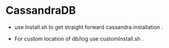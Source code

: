 # CassandraDB

- use Install.sh to get straight forward cassandra installation .

- For custom location of db/log use customInstall.sh .
